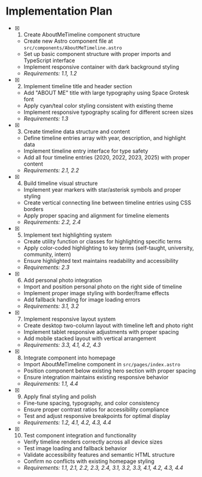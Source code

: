 # Implementation Plan

- [x] 1. Create AboutMeTimeline component structure
  - Create new Astro component file at `src/components/AboutMeTimeline.astro`
  - Set up basic component structure with proper imports and TypeScript interface
  - Implement responsive container with dark background styling
  - _Requirements: 1.1, 1.2_

- [x] 2. Implement timeline title and header section
  - Add "ABOUT ME" title with large typography using Space Grotesk font
  - Apply cyan/teal color styling consistent with existing theme
  - Implement responsive typography scaling for different screen sizes
  - _Requirements: 1.3_

- [x] 3. Create timeline data structure and content
  - Define timeline entries array with year, description, and highlight data
  - Implement timeline entry interface for type safety
  - Add all four timeline entries (2020, 2022, 2023, 2025) with proper content
  - _Requirements: 2.1, 2.2_

- [x] 4. Build timeline visual structure
  - Implement year markers with star/asterisk symbols and proper styling
  - Create vertical connecting line between timeline entries using CSS borders
  - Apply proper spacing and alignment for timeline elements
  - _Requirements: 2.2, 2.4_

- [x] 5. Implement text highlighting system
  - Create utility function or classes for highlighting specific terms
  - Apply color-coded highlighting to key terms (self-taught, university, community, intern)
  - Ensure highlighted text maintains readability and accessibility
  - _Requirements: 2.3_

- [x] 6. Add personal photo integration
  - Import and position personal photo on the right side of timeline
  - Implement proper image styling with border/frame effects
  - Add fallback handling for image loading errors
  - _Requirements: 3.1, 3.2_

- [x] 7. Implement responsive layout system
  - Create desktop two-column layout with timeline left and photo right
  - Implement tablet responsive adjustments with proper spacing
  - Add mobile stacked layout with vertical arrangement
  - _Requirements: 3.3, 4.1, 4.2, 4.3_

- [x] 8. Integrate component into homepage
  - Import AboutMeTimeline component in `src/pages/index.astro`
  - Position component below existing hero section with proper spacing
  - Ensure integration maintains existing responsive behavior
  - _Requirements: 1.1, 4.4_

- [x] 9. Apply final styling and polish
  - Fine-tune spacing, typography, and color consistency
  - Ensure proper contrast ratios for accessibility compliance
  - Test and adjust responsive breakpoints for optimal display
  - _Requirements: 1.2, 4.1, 4.2, 4.3, 4.4_

- [x] 10. Test component integration and functionality
  - Verify timeline renders correctly across all device sizes
  - Test image loading and fallback behavior
  - Validate accessibility features and semantic HTML structure
  - Confirm no conflicts with existing homepage styling
  - _Requirements: 1.1, 2.1, 2.2, 2.3, 2.4, 3.1, 3.2, 3.3, 4.1, 4.2, 4.3, 4.4_
